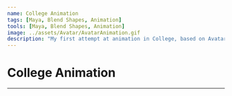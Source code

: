 ```yaml
---
name: College Animation
tags: [Maya, Blend Shapes, Animation]
tools: [Maya, Blend Shapes, Animation]
image: ../assets/Avatar/AvatarAnimation.gif
description: "My first attempt at animation in College, based on Avatar: The Last Airbender"
---
```


# **College Animation**

---